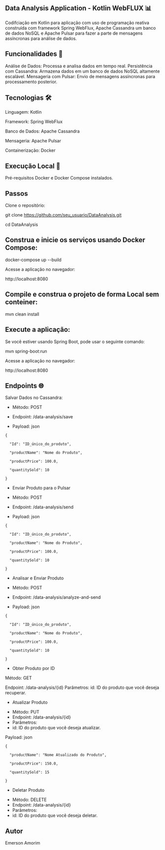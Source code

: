 ## Data Analysis Application - Kotlin WebFLUX 📊 
Codifciação em Kotlin para aplicação com uso de programação reativa construída com framework Spring WebFlux, Apache Cassandra um banco de dados NoSQL  e Apache Pulsar para fazer a parte de mensagens assíncronas para análise de dados.

 ## Funcionalidades 🚀
Análise de Dados: Processa e analisa dados em tempo real.
Persistência com Cassandra: Armazena dados em um banco de dados NoSQL altamente escalável.
Mensageria com Pulsar: Envio de mensagens assíncronas para processamento posterior.

## Tecnologias 🛠️
Linguagem: Kotlin

Framework: Spring WebFlux

Banco de Dados: Apache Cassandra

Mensageria: Apache Pulsar

Containerização: Docker

## Execução Local 🚀

Pré-requisitos
Docker e Docker Compose instalados.

## Passos
Clone o repositório:

git clone https://github.com/seu_usuario/DataAnalysis.git

cd DataAnalysis

## Construa e inicie os serviços usando Docker Compose:

docker-compose up --build

Acesse a aplicação no navegador:

http://localhost:8080

## Compile e construa o projeto de forma Local sem conteiner:

mvn clean install

## Execute a aplicação:
Se você estiver usando Spring Boot, pode usar o seguinte comando:

mvn spring-boot:run

Acesse a aplicação no navegador:

http://localhost:8080


## Endpoints 🌐
Salvar Dados no Cassandra:

- Método: POST
* Endpoint: /data-analysis/save

* Payload: json
``` 
{

  "Id": "ID_único_do_produto",
  
  "productName": "Nome do Produto",
  
  "productPrice": 100.0,
  
  "quantitySold": 10
  
}
```
- Enviar Produto para o Pulsar
* Método: POST

* Endpoint: /data-analysis/send

* Payload: json
```  
{

  "Id": "ID_único_do_produto",

  "productName": "Nome do Produto",

  "productPrice": 100.0,

  "quantitySold": 10
  
}
```
- Analisar e Enviar Produto

* Método: POST
* Endpoint: /data-analysis/analyze-and-send

* Payload: json
```  
{

  "Id": "ID_único_do_produto",

  "productName": "Nome do Produto",

  "productPrice": 100.0,

  "quantitySold": 10
  
}
```
- Obter Produto por ID

Método: GET

Endpoint: /data-analysis/{id}
Parâmetros:
id: ID do produto que você deseja recuperar.

- Atualizar Produto
* Método: PUT
* Endpoint: /data-analysis/{id}
* Parâmetros:
* id: ID do produto que você deseja atualizar.

Payload: json
```  
{

  "productName": "Nome Atualizado do Produto",

  "productPrice": 150.0,

  "quantitySold": 15
  
}
```
- Deletar Produto

* Método: DELETE
* Endpoint: /data-analysis/{id}
* Parâmetros:
* id: ID do produto que você deseja deletar.

## Autor
Emerson Amorim
